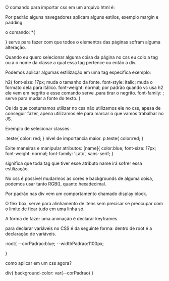 O comando para importar css em um arquivo html é:
<link href = "nomeDoArquivo.css" rel = "stylesheet"/>

Por padrão alguns navegadores aplicam alguns estilos, exemplo margin e padding.

o comando:
*{

}
serve para fazer com que todos o elementos das páginas sofram alguma alteração.

Quando eu quero selecionar alguma coisa da página no css eu colo a tag ou a o nome da classe a qual essa tag pertence ou então a div.

Podemos aplicar algumas estilização em uma tag específica exemplo:

h2{
    font-size: 17px; muda o tamanho da fonte.
    font-style: italic; muda o formato dela para itálico.
    font-weight: normal; por padrão quando vc usa h2 ele vem em negrito e esse comando serve .para tirar o negrito.
    font-family: ; serve para mudar a fonte do texto.
}

Os ids que costumamos utilizar no css não utilizamos ele no css, apesa de conseguir fazer, apena utilizamos ele para marcar o que vamos trabalhar no JS.

Exemplo de selecionar classes:

.teste{
    color: red;
}
nível de importancia maior.
p.teste{
    color:red;
}

Exite maneiras e manipular atributos:
[name]{
    color:blue;
    font-size: 17px;
    font-weight: normal;
    font-family: 'Lato', sans-serif;
}

significa que toda tag que tiver esse atributo name irá sofrer essa estilização.

No css é possível mudarmos as cores e backgrounds de alguma coisa, podemos usar tanto RGB(), quanto hexadecimal.

Por padrão nas div vem um comportamento chamado display block.

O flex box, serve para alinhamento de itens sem precisar se preocupar com o limite de ficar tudo em uma linha só.


A forma de fazer uma animação é declarar keyframes.

para declarar variáveis no CSS é da seguinte forma:
dentro de root é a declaração de variáveis.

:root{
    --corPadrao:blue;
    --widthPadrao:1100px;

}

como aplicar em um css agora?

div{
    background-color: var(--corPadrao)
}